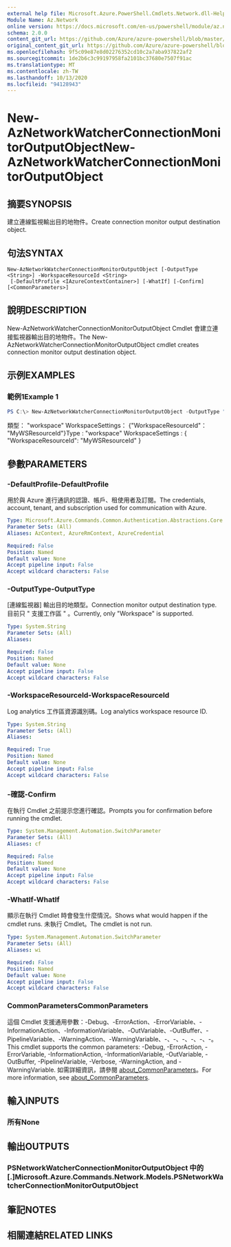 ```yaml
---
external help file: Microsoft.Azure.PowerShell.Cmdlets.Network.dll-Help.xml
Module Name: Az.Network
online version: https://docs.microsoft.com/en-us/powershell/module/az.network/new-aznetworkwatcherconnectionmonitoroutputobject
schema: 2.0.0
content_git_url: https://github.com/Azure/azure-powershell/blob/master/src/Network/Network/help/New-AzNetworkWatcherConnectionMonitorOutputObject.md
original_content_git_url: https://github.com/Azure/azure-powershell/blob/master/src/Network/Network/help/New-AzNetworkWatcherConnectionMonitorOutputObject.md
ms.openlocfilehash: 9f5c09e87e8d02276352cd10c2a7aba937822af2
ms.sourcegitcommit: 1de2b6c3c99197958fa2101bc37680e7507f91ac
ms.translationtype: MT
ms.contentlocale: zh-TW
ms.lasthandoff: 10/13/2020
ms.locfileid: "94128943"
---
```

# <span data-ttu-id="51a63-101">New-AzNetworkWatcherConnectionMonitorOutputObject</span><span class="sxs-lookup"><span data-stu-id="51a63-101">New-AzNetworkWatcherConnectionMonitorOutputObject</span></span>

## <span data-ttu-id="51a63-102">摘要</span><span class="sxs-lookup"><span data-stu-id="51a63-102">SYNOPSIS</span></span>
<span data-ttu-id="51a63-103">建立連線監視輸出目的地物件。</span><span class="sxs-lookup"><span data-stu-id="51a63-103">Create connection monitor output destination object.</span></span>

## <span data-ttu-id="51a63-104">句法</span><span class="sxs-lookup"><span data-stu-id="51a63-104">SYNTAX</span></span>

```
New-AzNetworkWatcherConnectionMonitorOutputObject [-OutputType <String>] -WorkspaceResourceId <String>
 [-DefaultProfile <IAzureContextContainer>] [-WhatIf] [-Confirm] [<CommonParameters>]
```

## <span data-ttu-id="51a63-105">說明</span><span class="sxs-lookup"><span data-stu-id="51a63-105">DESCRIPTION</span></span>
<span data-ttu-id="51a63-106">New-AzNetworkWatcherConnectionMonitorOutputObject Cmdlet 會建立連接監視器輸出目的地物件。</span><span class="sxs-lookup"><span data-stu-id="51a63-106">The New-AzNetworkWatcherConnectionMonitorOutputObject cmdlet creates connection monitor output destination object.</span></span>

## <span data-ttu-id="51a63-107">示例</span><span class="sxs-lookup"><span data-stu-id="51a63-107">EXAMPLES</span></span>

### <span data-ttu-id="51a63-108">範例1</span><span class="sxs-lookup"><span data-stu-id="51a63-108">Example 1</span></span>
```powershell
PS C:\> New-AzNetworkWatcherConnectionMonitorOutputObject -OutputType "workspace" -ResourcWorkspaceResourceId MyWSResourceId
```

<span data-ttu-id="51a63-109">類型： "workspace" WorkspaceSettings： {"WorkspaceResourceId"： "MyWSResourceId"}</span><span class="sxs-lookup"><span data-stu-id="51a63-109">Type              : "workspace" WorkspaceSettings : { "WorkspaceResourceId": "MyWSResourceId" }</span></span>

## <span data-ttu-id="51a63-110">參數</span><span class="sxs-lookup"><span data-stu-id="51a63-110">PARAMETERS</span></span>

### <span data-ttu-id="51a63-111">-DefaultProfile</span><span class="sxs-lookup"><span data-stu-id="51a63-111">-DefaultProfile</span></span>
<span data-ttu-id="51a63-112">用於與 Azure 進行通訊的認證、帳戶、租使用者及訂閱。</span><span class="sxs-lookup"><span data-stu-id="51a63-112">The credentials, account, tenant, and subscription used for communication with Azure.</span></span>

```yaml
Type: Microsoft.Azure.Commands.Common.Authentication.Abstractions.Core.IAzureContextContainer
Parameter Sets: (All)
Aliases: AzContext, AzureRmContext, AzureCredential

Required: False
Position: Named
Default value: None
Accept pipeline input: False
Accept wildcard characters: False
```

### <span data-ttu-id="51a63-113">-OutputType</span><span class="sxs-lookup"><span data-stu-id="51a63-113">-OutputType</span></span>
<span data-ttu-id="51a63-114">[連線監視器] 輸出目的地類型。</span><span class="sxs-lookup"><span data-stu-id="51a63-114">Connection monitor output destination type.</span></span> <span data-ttu-id="51a63-115">目前只 \" 支援工作區 \" 。</span><span class="sxs-lookup"><span data-stu-id="51a63-115">Currently, only \"Workspace\" is supported.</span></span>

```yaml
Type: System.String
Parameter Sets: (All)
Aliases:

Required: False
Position: Named
Default value: None
Accept pipeline input: False
Accept wildcard characters: False
```

### <span data-ttu-id="51a63-116">-WorkspaceResourceId</span><span class="sxs-lookup"><span data-stu-id="51a63-116">-WorkspaceResourceId</span></span>
<span data-ttu-id="51a63-117">Log analytics 工作區資源識別碼。</span><span class="sxs-lookup"><span data-stu-id="51a63-117">Log analytics workspace resource ID.</span></span>

```yaml
Type: System.String
Parameter Sets: (All)
Aliases:

Required: True
Position: Named
Default value: None
Accept pipeline input: False
Accept wildcard characters: False
```

### <span data-ttu-id="51a63-118">-確認</span><span class="sxs-lookup"><span data-stu-id="51a63-118">-Confirm</span></span>
<span data-ttu-id="51a63-119">在執行 Cmdlet 之前提示您進行確認。</span><span class="sxs-lookup"><span data-stu-id="51a63-119">Prompts you for confirmation before running the cmdlet.</span></span>

```yaml
Type: System.Management.Automation.SwitchParameter
Parameter Sets: (All)
Aliases: cf

Required: False
Position: Named
Default value: None
Accept pipeline input: False
Accept wildcard characters: False
```

### <span data-ttu-id="51a63-120">-WhatIf</span><span class="sxs-lookup"><span data-stu-id="51a63-120">-WhatIf</span></span>
<span data-ttu-id="51a63-121">顯示在執行 Cmdlet 時會發生什麼情況。</span><span class="sxs-lookup"><span data-stu-id="51a63-121">Shows what would happen if the cmdlet runs.</span></span>
<span data-ttu-id="51a63-122">未執行 Cmdlet。</span><span class="sxs-lookup"><span data-stu-id="51a63-122">The cmdlet is not run.</span></span>

```yaml
Type: System.Management.Automation.SwitchParameter
Parameter Sets: (All)
Aliases: wi

Required: False
Position: Named
Default value: None
Accept pipeline input: False
Accept wildcard characters: False
```

### <span data-ttu-id="51a63-123">CommonParameters</span><span class="sxs-lookup"><span data-stu-id="51a63-123">CommonParameters</span></span>
<span data-ttu-id="51a63-124">這個 Cmdlet 支援通用參數：-Debug、-ErrorAction、-ErrorVariable、-InformationAction、-InformationVariable、-OutVariable、-OutBuffer、-PipelineVariable、-WarningAction、-WarningVariable、-、-、-、-、-、-。</span><span class="sxs-lookup"><span data-stu-id="51a63-124">This cmdlet supports the common parameters: -Debug, -ErrorAction, -ErrorVariable, -InformationAction, -InformationVariable, -OutVariable, -OutBuffer, -PipelineVariable, -Verbose, -WarningAction, and -WarningVariable.</span></span> <span data-ttu-id="51a63-125">如需詳細資訊，請參閱 [about_CommonParameters](http://go.microsoft.com/fwlink/?LinkID=113216)。</span><span class="sxs-lookup"><span data-stu-id="51a63-125">For more information, see [about_CommonParameters](http://go.microsoft.com/fwlink/?LinkID=113216).</span></span>

## <span data-ttu-id="51a63-126">輸入</span><span class="sxs-lookup"><span data-stu-id="51a63-126">INPUTS</span></span>

### <span data-ttu-id="51a63-127">所有</span><span class="sxs-lookup"><span data-stu-id="51a63-127">None</span></span>

## <span data-ttu-id="51a63-128">輸出</span><span class="sxs-lookup"><span data-stu-id="51a63-128">OUTPUTS</span></span>

### <span data-ttu-id="51a63-129">PSNetworkWatcherConnectionMonitorOutputObject 中的 [.]</span><span class="sxs-lookup"><span data-stu-id="51a63-129">Microsoft.Azure.Commands.Network.Models.PSNetworkWatcherConnectionMonitorOutputObject</span></span>

## <span data-ttu-id="51a63-130">筆記</span><span class="sxs-lookup"><span data-stu-id="51a63-130">NOTES</span></span>

## <span data-ttu-id="51a63-131">相關連結</span><span class="sxs-lookup"><span data-stu-id="51a63-131">RELATED LINKS</span></span>
